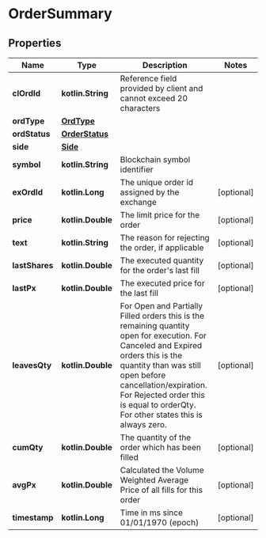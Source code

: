 
# OrderSummary

## Properties
Name | Type | Description | Notes
------------ | ------------- | ------------- | -------------
**clOrdId** | **kotlin.String** | Reference field provided by client and cannot exceed 20 characters | 
**ordType** | [**OrdType**](OrdType.md) |  | 
**ordStatus** | [**OrderStatus**](OrderStatus.md) |  | 
**side** | [**Side**](Side.md) |  | 
**symbol** | **kotlin.String** | Blockchain symbol identifier | 
**exOrdId** | **kotlin.Long** | The unique order id assigned by the exchange |  [optional]
**price** | **kotlin.Double** | The limit price for the order |  [optional]
**text** | **kotlin.String** | The reason for rejecting the order, if applicable |  [optional]
**lastShares** | **kotlin.Double** | The executed quantity for the order&#39;s last fill |  [optional]
**lastPx** | **kotlin.Double** | The executed price for the last fill |  [optional]
**leavesQty** | **kotlin.Double** | For Open and Partially Filled orders this is the remaining quantity open for execution. For Canceled and Expired orders this is the quantity than was still open before cancellation/expiration. For Rejected order this is equal to orderQty. For other states this is always zero. |  [optional]
**cumQty** | **kotlin.Double** | The quantity of the order which has been filled |  [optional]
**avgPx** | **kotlin.Double** | Calculated the Volume Weighted Average Price of all fills for this order |  [optional]
**timestamp** | **kotlin.Long** | Time in ms since 01/01/1970 (epoch) |  [optional]



